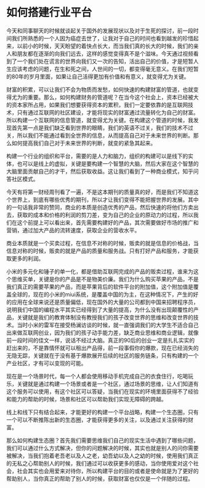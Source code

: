 # 如何搭建行业平台

今天和同事聊天的时候就谈起关于国外的发展现状以及对于生死的探讨，前一段时间我们所熟悉的一个人因为癌症去世了，让我对于自己的时间也看到越发的珍惜起来，以前小的时候，天天盼望的着快点长大，而当我们真的长大的时候，我们的亲人和朋友都在逐渐的向我们远去，这样的感觉变得真不是个滋味。今天通过视频看到了一个我们处在谎言的世界向我们又一次的告知，活出自己的价值，才是短暂人生应该考虑的问题，在生和死之间，人世间的一切，都变得毫无意义。在我们短暂的80年的岁月里面，如果让自己活得更加有价值和有意义，就变得尤为关键。

财富的积累，可以让我们不会为物质而发愁，如何快速的构建财富的管道，也就变得尤为的重要。那么，如何构建财务的管道呢？在当今这个社会上，资本已经被大的资本家所占用，如果我们想要获得资本的累积，我们一定要依靠的是互联网技术，只有通过互联网的社区建设，才能将现实的财富通过流量转化为自己的财富。所以构建一个互联网的信息管道，就变得尤为关键。在构建这个管道的时候，我发现首先第一点是我们缺乏看到世界的眼睛，我们的英语不过关，我们的技术不过关，所以我们不能通过看到全世界的信息，从而提高自己对于未来世界的判断。那么如何提高我们自己对于未来世界的判断，就变的紧急其起来。

构建一个行业的组织和平台，需要的是人力和脑力，组织的构建可以是线下的实体，也可以是线上的虚拟，关键是要构建一个智慧的大脑，然后大家在这个智慧的大脑里面贡献自己的才干，然后获取收益。这让我们看到了一种商业模式，知乎问答社区模式。

今天有将第一财经周刊看了一遍，不是这本期刊的质量真的好，而是我们不知道这个世界上，到底有哪些优秀的期刊，所以才让我们变得不能把握世界的发展。其中的一句话我非常的赞同，商业的本质是创造优秀的产品，然后快速的将他们方卖出去，获取的成本和价格的利润的剪刀差，变为自己的企业的原动力的过程，所以我们在这个前提上可以看出来，首先需要构建好的产品，其次需要做好市场的推广和营销，通过加大产品的流转速度，获取企业的营收水平。

商业本质就是一个买卖过程，在信息不对称的时候，贩卖的就是信息的价格战，当信息对称的时候，贩卖的就是产品的质量和服务战。只有打好产品和服务，才能获取更多的利润。

小米的多元化和锤子的单一化，都是借助互联网完成的产品的贩卖过程，谁来为这个思维买单，关键是你的产品是不是物美价廉。我们为什么购买苹果的产品，不是我们真正的需要苹果的产品，而是苹果背后的软件平台的附加值，这个附加值是覆盖全球的，现在的小米的miui系统，是覆盖中国的为主，在这种情况下，产生的好的应用在全球来说还是质量偏低，现在国外的大量的公司都到中国来招聘程序员，说明我们中国的编程水平其实已经得到了大量的提高，为什么没有出现颠覆性的产品，关键就是我们的教育体制没有教授我们的孩子改变世界的思维和改变世界的技术。当时小米的雷军在接受杨澜访谈的时候，就一直强调我们的大学生不适合自己出来做互联网创业，因为我们的孩子动手能力差，缺乏商业思维和商业逻辑，就像前一段时间的佳文一样，说话不经过大脑。真正的90后的创业一定是扎扎实实的赶出来的，不是靠情怀就可以租出产品得，前一段事假你的爆款，现在已经消失的无隐无踪，关键就在于没有基于爆款展开后续的社区的服务链条，只有构建的一个产业社区，才有可以变现的可能。

现在是一个场景时代，每一个人都会使用移动手机完成自己的衣食住行，吃喝玩乐，关键就是通过构建一个场景或者是一个社区，通过场景的思维，让人们知道有这个服务可以使用，有这个社区可以答疑，当我们在现实的环境里面获得不了经验和能力的帮助的时候，场景和社区可以帮助我们实现无障碍的跨越。

线上和线下只有结合起来，才能更好的构建一个平台战略，构建一个生态圈，只有一个可以不断推陈出新的生态圈，才能获得更多的关注，以及通过关注获得的财富。

那么如何构建生态圈？首先我们需要思维我们自己的现实生活中遇到了哪些问题，我们可以通过什么方式解决，但你的问题解决的时候，其实也就是别人的问你需要被解决，当我们抱着老吾老以及人之老，幼吾幼以及人之幼的时候，使用我们真正的无私之心帮助别人的时候，我们通过可以收获更多的感动，当你使用爱对这个社会，社会其实也会用爱来对待你，所以构建平台的目的或者是使命就是为了更好的帮助别人，当你真正的帮助了别人的时候，获取财富也仅仅是一个伴随的过程。
